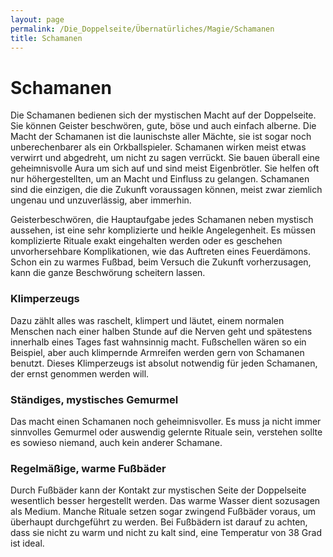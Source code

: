 ```yaml
---
layout: page
permalink: /Die_Doppelseite/Übernatürliches/Magie/Schamanen
title: Schamanen
---
```


# Schamanen

Die Schamanen bedienen sich der mystischen Macht auf der Doppelseite. Sie können Geister beschwören, gute, böse und auch einfach alberne. Die Macht der Schamanen ist die launischste aller Mächte, sie ist sogar noch unberechenbarer als ein Orkballspieler. Schamanen wirken meist etwas verwirrt und abgedreht, um nicht zu sagen verrückt. Sie bauen überall eine geheimnisvolle Aura um sich auf und sind meist Eigenbrötler. Sie helfen oft nur höhergestellten, um an Macht und Einfluss zu gelangen. Schamanen sind die einzigen, die die Zukunft voraussagen können, meist zwar ziemlich ungenau und unzuverlässig, aber immerhin.

Geisterbeschwören, die Hauptaufgabe jedes Schamanen neben mystisch aussehen, ist eine sehr komplizierte und heikle Angelegenheit. Es müssen komplizierte Rituale exakt eingehalten werden oder es geschehen unvorhersehbare Komplikationen, wie das Auftreten eines Feuerdämons. Schon ein zu warmes Fußbad, beim Versuch die Zukunft vorherzusagen, kann die ganze Beschwörung scheitern lassen.

### Klimperzeugs

Dazu zählt alles was raschelt, klimpert und läutet, einem normalen Menschen nach einer halben Stunde auf die Nerven geht und spätestens innerhalb eines Tages fast wahnsinnig macht. Fußschellen wären so ein Beispiel, aber auch klimpernde Armreifen werden gern von Schamanen benutzt. Dieses Klimperzeugs ist absolut notwendig für jeden Schamanen, der ernst genommen werden will.

### Ständiges, mystisches Gemurmel

Das macht einen Schamanen noch geheimnisvoller. Es muss ja nicht immer sinnvolles Gemurmel oder auswendig gelernte Rituale sein, verstehen sollte es sowieso niemand, auch kein anderer Schamane.

### Regelmäßige, warme Fußbäder

Durch Fußbäder kann der Kontakt zur mystischen Seite der Doppelseite wesentlich besser hergestellt werden. Das warme Wasser dient sozusagen als Medium. Manche Rituale setzen sogar zwingend Fußbäder voraus, um überhaupt durchgeführt zu werden. Bei Fußbädern ist darauf zu achten, dass sie nicht zu warm und nicht zu kalt sind, eine Temperatur von 38 Grad ist ideal.

